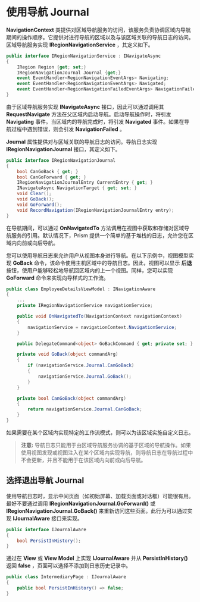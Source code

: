 # 使用导航 Journal

**NavigationContext** 类提供对区域导航服务的访问，该服务负责协调区域内导航期间的操作顺序。它提供对进行导航的区域以及与该区域关联的导航日志的访问。区域导航服务实现 **IRegionNavigationService** ，其定义如下。

```cs
public interface IRegionNavigationService : INavigateAsync
{
    IRegion Region {get; set;}
    IRegionNavigationJournal Journal {get;}
    event EventHandler<RegionNavigationEventArgs> Navigating;
    event EventHandler<RegionNavigationEventArgs> Navigated;
    event EventHandler<RegionNavigationFailedEventArgs> NavigationFailed;
}
```

由于区域导航服务实现 **INavigateAsync** 接口，因此可以通过调用其 **RequestNavigate** 方法在父区域内启动导航。启动导航操作时，将引发 **Navigating** 事件。当区域内的导航完成时，将引发 **Navigated** 事件。如果在导航过程中遇到错误，则会引发 **NavigationFailed** 。

**Journal** 属性提供对与区域关联的导航日志的访问。导航日志实现 **IRegionNavigationJournal** 接口，其定义如下。

```cs
public interface IRegionNavigationJournal
{
    bool CanGoBack { get; }
    bool CanGoForward { get; }
    IRegionNavigationJournalEntry CurrentEntry { get; }
    INavigateAsync NavigationTarget { get; set; }
    void Clear();
    void GoBack();
    void GoForward();
    void RecordNavigation(IRegionNavigationJournalEntry entry);
}
```

在导航期间，可以通过 **OnNavigatedTo** 方法调用在视图中获取和存储对区域导航服务的引用。默认情况下，Prism 提供一个简单的基于堆栈的日志，允许您在区域内向前或向后导航。

您可以使用导航日志来允许用户从视图本身进行导航。在以下示例中，视图模型实现 **GoBack** 命令，该命令使用主机区域中的导航日志。因此，视图可以显示 **后退** 按钮，使用户能够轻松地导航回区域内的上一个视图。同样，您可以实现 **GoForward** 命令来实现向导样式的工作流。

```cs
public class EmployeeDetailsViewModel : INavigationAware
{
    ...
    private IRegionNavigationService navigationService;

    public void OnNavigatedTo(NavigationContext navigationContext)
    {
        navigationService = navigationContext.NavigationService;
    }

    public DelegateCommand<object> GoBackCommand { get; private set; }

    private void GoBack(object commandArg)
    {
        if (navigationService.Journal.CanGoBack)
        {
            navigationService.Journal.GoBack();
        }
    }

    private bool CanGoBack(object commandArg)
    {
        return navigationService.Journal.CanGoBack;
    }
}
```

如果需要在某个区域内实现特定的工作流模式，则可以为该区域实施自定义日志。

>**注意:** 导航日志只能用于由区域导航服务协调的基于区域的导航操作。如果使用视图发现或视图注入在某个区域内实现导航，则导航日志在导航过程中不会更新，并且不能用于在该区域内向前或向后导航。

## 选择退出导航 Journal

使用导航日志时，显示中间页面（如初始屏幕、加载页面或对话框）可能很有用。最好不要通过调用 **IRegionNavigationJournal.GoForward()** 或 **IRegionNavigationJournal.GoBack()** 来重新访问这些页面。此行为可以通过实现 **IJournalAware** 接口来实现。

```cs
public interface IJournalAware
{
    bool PersistInHistory();
}
```

通过在 **View** 或 **View Model** 上实现 **IJournalAware** 并从 **PersistInHistory()** 返回 **false** ，页面可以选择不添加到日志历史记录中。

```cs
public class IntermediaryPage : IJournalAware
{
    public bool PersistInHistory() => false;
}
```
